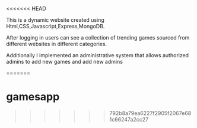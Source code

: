 <<<<<<< HEAD

This is a dynamic website created using Html,CSS,Javascript,Express,MongoDB.

After logging in users can see a  collection of trending games sourced from different websites in different categories. 

Additionally I implemented an administrative system that allows authorized admins to add new games and add new admins
 
=======
# gamesapp
>>>>>>> 792b8a79ea6227f2905f2067e681c66247a2cc27
